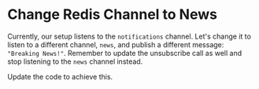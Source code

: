 # Change Redis Channel to News

Currently, our setup listens to the `notifications` channel. Let's change it to listen to a different channel, `news`, and publish a different message:` "Breaking News!"`. Remember to update the unsubscribe call as well and stop listening to the `news` channel instead.

Update the code to achieve this.